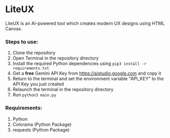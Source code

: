 # LiteUX

LiteUX is an AI-powered tool which creates modern UX designs using HTML Canvas.

### Steps to use:
1. Clone the repository
2. Open Terminal in the repository directory
3. Install the required Python dependencies using `pip3 install -r requirements.txt`
4. Get a **free** Gemini API Key from https://aistudio.google.com and copy it
5. Return to the terminal and set the environment variable "API_KEY" to the API Key you just created
6. Relaunch the terminal in the repository directory
7. Run `python3 main.py`

### Requirements:
1. Python
2. Colorama (Python Package)
3. requests (Python Package)
